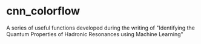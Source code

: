 # cnn_colorflow
A series of useful functions developed during the writing of
"Identifying the Quantum Properties of Hadronic Resonances using Machine Learning"
